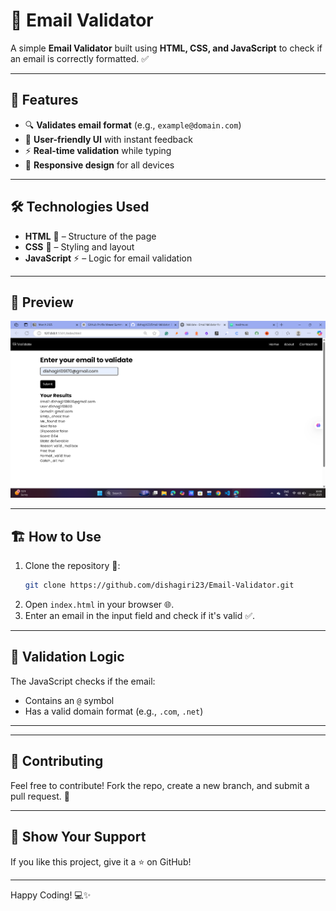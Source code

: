 # 📧 Email Validator

A simple **Email Validator** built using **HTML, CSS, and JavaScript** to check if an email is correctly formatted. ✅

---

## 🚀 Features
- 🔍 **Validates email format** (e.g., `example@domain.com`)
- 🎨 **User-friendly UI** with instant feedback
- ⚡ **Real-time validation** while typing
- 📱 **Responsive design** for all devices

---

## 🛠️ Technologies Used
- **HTML** 📄 – Structure of the page
- **CSS** 🎨 – Styling and layout
- **JavaScript** ⚡ – Logic for email validation

---

## 📸 Preview
![Email Validator Preview](https://github.com/dishagiri23/Email-Validator/blob/16c6d42fb571126c06a751985ce76b778a92fb97/Screenshot.png)

---

## 🏗️ How to Use
1. Clone the repository 📂:
   ```bash
   git clone https://github.com/dishagiri23/Email-Validator.git
   ```
2. Open `index.html` in your browser 🌐.
3. Enter an email in the input field and check if it's valid ✅.

---

## 🎯 Validation Logic
The JavaScript checks if the email:
- Contains an `@` symbol
- Has a valid domain format (e.g., `.com`, `.net`)

---
---

## 🤝 Contributing
Feel free to contribute! Fork the repo, create a new branch, and submit a pull request. 🚀


---

## 🌟 Show Your Support
If you like this project, give it a ⭐ on GitHub!

---

Happy Coding! 💻✨


